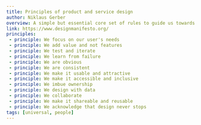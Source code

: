 ```yaml
---
title: Principles of product and service design
author: Niklaus Gerber
overview: A simple but essential core set of rules to guide us towards better solutions.
link: https://www.designmanifesto.org/
principles:
 - principle: We focus on our user's needs
 - principle: We add value and not features
 - principle: We test and iterate
 - principle: We learn from failure
 - principle: We are obvious
 - principle: We are consistent
 - principle: We make it usable and attractive
 - principle: We make it accessible and inclusive
 - principle: We imbue ownership
 - principle: We design with data
 - principle: We collaborate
 - principle: We make it shareable and reusable
 - principle: We acknowledge that design never stops
tags: [universal, people]
---
```

